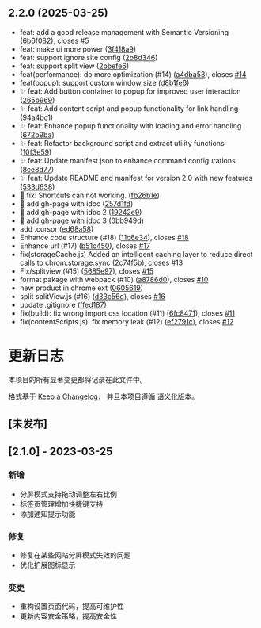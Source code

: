 ## 2.2.0 (2025-03-25)

* feat: add a good release management with Semantic Versioning ([6b6f082](https://github.com/samzong/chrome-tabboost/commit/6b6f082)), closes [#5](https://github.com/samzong/chrome-tabboost/issues/5)
* feat: make ui more power ([3f418a9](https://github.com/samzong/chrome-tabboost/commit/3f418a9))
* feat: support ignore site config ([2b8d346](https://github.com/samzong/chrome-tabboost/commit/2b8d346))
* feat: support split view ([2bbefe6](https://github.com/samzong/chrome-tabboost/commit/2bbefe6))
* feat(performance): do more optimization (#14) ([a4dba53](https://github.com/samzong/chrome-tabboost/commit/a4dba53)), closes [#14](https://github.com/samzong/chrome-tabboost/issues/14)
* feat(popup): support custom window size ([d8b1fe6](https://github.com/samzong/chrome-tabboost/commit/d8b1fe6))
* ✨ feat: Add button container to popup for improved user interaction ([265b969](https://github.com/samzong/chrome-tabboost/commit/265b969))
* ✨ feat: Add content script and popup functionality for link handling ([94a4bc1](https://github.com/samzong/chrome-tabboost/commit/94a4bc1))
* ✨ feat: Enhance popup functionality with loading and error handling ([672b9ba](https://github.com/samzong/chrome-tabboost/commit/672b9ba))
* ✨ feat: Refactor background script and extract utility functions ([10f3e59](https://github.com/samzong/chrome-tabboost/commit/10f3e59))
* ✨ feat: Update manifest.json to enhance command configurations ([8ce8d77](https://github.com/samzong/chrome-tabboost/commit/8ce8d77))
* ✨ feat: Update README and manifest for version 2.0 with new features ([533d638](https://github.com/samzong/chrome-tabboost/commit/533d638))
* 🐛 fix: Shortcuts can not working. ([fb26b1e](https://github.com/samzong/chrome-tabboost/commit/fb26b1e))
* 📝 add gh-page with idoc ([257d1fd](https://github.com/samzong/chrome-tabboost/commit/257d1fd))
* 📝 add gh-page with idoc 2 ([19242e9](https://github.com/samzong/chrome-tabboost/commit/19242e9))
* 📝 add gh-page with idoc 3 ([0bb949d](https://github.com/samzong/chrome-tabboost/commit/0bb949d))
* add .cursor ([ed68a58](https://github.com/samzong/chrome-tabboost/commit/ed68a58))
* Enhance code structure (#18) ([11c6e34](https://github.com/samzong/chrome-tabboost/commit/11c6e34)), closes [#18](https://github.com/samzong/chrome-tabboost/issues/18)
* Enhance url (#17) ([b51c450](https://github.com/samzong/chrome-tabboost/commit/b51c450)), closes [#17](https://github.com/samzong/chrome-tabboost/issues/17)
* fix(storageCache.js) Added an intelligent caching layer to reduce direct calls to chrom.storage.sync ([2c74f5b](https://github.com/samzong/chrome-tabboost/commit/2c74f5b)), closes [#13](https://github.com/samzong/chrome-tabboost/issues/13)
* Fix/splitview (#15) ([5685e97](https://github.com/samzong/chrome-tabboost/commit/5685e97)), closes [#15](https://github.com/samzong/chrome-tabboost/issues/15)
* format pakage with webpack (#10) ([a8786d0](https://github.com/samzong/chrome-tabboost/commit/a8786d0)), closes [#10](https://github.com/samzong/chrome-tabboost/issues/10)
* new product in chrome ext ([0605619](https://github.com/samzong/chrome-tabboost/commit/0605619))
* split splitView.js (#16) ([d33c56d](https://github.com/samzong/chrome-tabboost/commit/d33c56d)), closes [#16](https://github.com/samzong/chrome-tabboost/issues/16)
* update .gitignore ([ffed187](https://github.com/samzong/chrome-tabboost/commit/ffed187))
* fix(build): fix wrong import css location (#11) ([6fc8471](https://github.com/samzong/chrome-tabboost/commit/6fc8471)), closes [#11](https://github.com/samzong/chrome-tabboost/issues/11)
* fix(contentScripts.js): fix memory leak (#12) ([ef2791c](https://github.com/samzong/chrome-tabboost/commit/ef2791c)), closes [#12](https://github.com/samzong/chrome-tabboost/issues/12)



# 更新日志

本项目的所有显著变更都将记录在此文件中。

格式基于 [Keep a Changelog](https://keepachangelog.com/zh-CN/1.0.0/)，
并且本项目遵循 [语义化版本](https://semver.org/lang/zh-CN/)。

## [未发布]

## [2.1.0] - 2023-03-25

### 新增
- 分屏模式支持拖动调整左右比例
- 标签页管理增加快捷键支持
- 添加通知提示功能

### 修复
- 修复在某些网站分屏模式失效的问题
- 优化扩展图标显示

### 变更
- 重构设置页面代码，提高可维护性
- 更新内容安全策略，提高安全性 